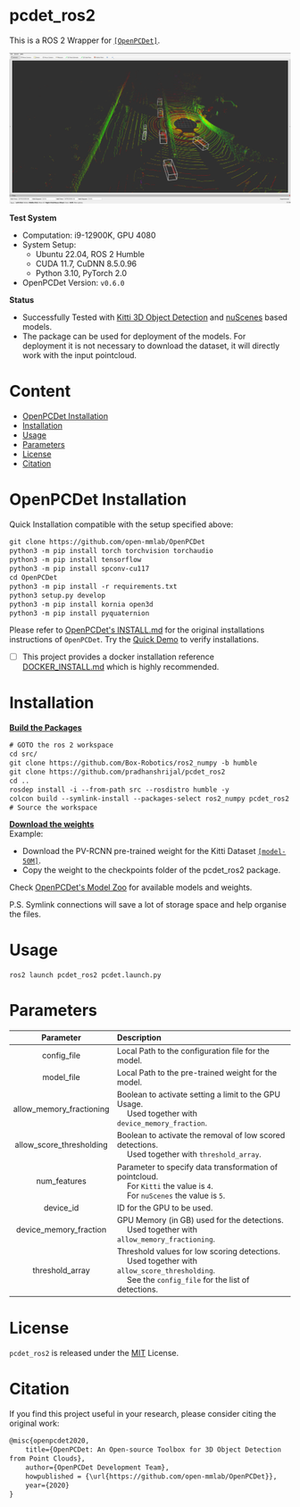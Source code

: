 # pcdet_ros2

This is a ROS 2 Wrapper for [`[OpenPCDet]`](https://github.com/open-mmlab/OpenPCDet).

![Sample Rviz2](docs/raw_ros2_kitti.png "Sample Rviz2")

**Test System**
- Computation: i9-12900K, GPU 4080
- System Setup: 
    - Ubuntu 22.04, ROS 2 Humble
    - CUDA 11.7, CuDNN 8.5.0.96
    - Python 3.10, PyTorch 2.0
- OpenPCDet Version: `v0.6.0`

**Status**
- Successfully Tested with [Kitti 3D Object Detection](https://www.cvlibs.net/datasets/kitti/eval_object.php?obj_benchmark=3d) and [nuScenes](https://www.nuscenes.org/nuscenes) based models.
- The package can be used for deployment of the models. For deployment it is not necessary to download the dataset, it will directly work with the input pointcloud.

# Content
- [OpenPCDet Installation](#openpcdet-installation)
- [Installation](#installation)
- [Usage](#usage)
- [Parameters](#parameters)
- [License](#license)
- [Citation](#citation)

# OpenPCDet Installation
Quick Installation compatible with the setup specified above:
```console
git clone https://github.com/open-mmlab/OpenPCDet
python3 -m pip install torch torchvision torchaudio
python3 -m pip install tensorflow
python3 -m pip install spconv-cu117
cd OpenPCDet
python3 -m pip install -r requirements.txt
python3 setup.py develop
python3 -m pip install kornia open3d
python3 -m pip install pyquaternion
```

Please refer to [OpenPCDet's INSTALL.md](https://github.com/open-mmlab/OpenPCDet/blob/master/docs/INSTALL.md) for the original installations instructions of `OpenPCDet`. Try the [Quick Demo](https://github.com/open-mmlab/OpenPCDet/blob/master/docs/DEMO.md) to verify installations.

- [ ] This project provides a docker installation reference [DOCKER_INSTALL.md](docs/DOCKER_INSTALL.md) which is highly recommended.

# Installation
**<u>Build the Packages</u>**
```console
# GOTO the ros 2 workspace
cd src/
git clone https://github.com/Box-Robotics/ros2_numpy -b humble
git clone https://github.com/pradhanshrijal/pcdet_ros2
cd ..
rosdep install -i --from-path src --rosdistro humble -y
colcon build --symlink-install --packages-select ros2_numpy pcdet_ros2
# Source the workspace
```

**<u>Download the weights</u>**
<br>Example:
- Download the PV-RCNN pre-trained weight for the Kitti Dataset [`[model-50M]`](https://drive.google.com/file/d/1lIOq4Hxr0W3qsX83ilQv0nk1Cls6KAr-/view?usp=sharing).
- Copy the weight to the checkpoints folder of the pcdet_ros2 package.

Check [OpenPCDet's Model Zoo](https://github.com/open-mmlab/OpenPCDet#model-zoo) for available models and weights.

P.S. Symlink connections will save a lot of storage space and help organise the files.

# Usage
```console
ros2 launch pcdet_ros2 pcdet.launch.py
```

# Parameters

| Parameter | Description |
|:-----------:|:------------|
| config_file | Local Path to the configuration file for the model. |
| model_file | Local Path to the pre-trained weight for the model. |
| allow_memory_fractioning | Boolean to activate setting a limit to the GPU Usage. <br>&emsp; Used together with `device_memory_fraction`. |
| allow_score_thresholding | Boolean to activate the removal of low scored detections. <br>&emsp; Used together with `threshold_array`. |
| num_features | Parameter to specify data transformation of pointcloud. <br>&emsp; For `Kitti` the value is `4`. <br>&emsp; For `nuScenes` the value is `5`. |
| device_id | ID for the GPU to be used. |
| device_memory_fraction | GPU Memory (in GB) used for the detections. <br>&emsp; Used together with `allow_memory_fractioning`. |
| threshold_array | Threshold values for low scoring detections. <br>&emsp; Used together with `allow_score_thresholding`. <br>&emsp; See the `config_file` for the list of detections. |

# License

`pcdet_ros2` is released under the [MIT](LICENSE) License.

# Citation 
If you find this project useful in your research, please consider citing the original work:


```
@misc{openpcdet2020,
    title={OpenPCDet: An Open-source Toolbox for 3D Object Detection from Point Clouds},
    author={OpenPCDet Development Team},
    howpublished = {\url{https://github.com/open-mmlab/OpenPCDet}},
    year={2020}
}
```